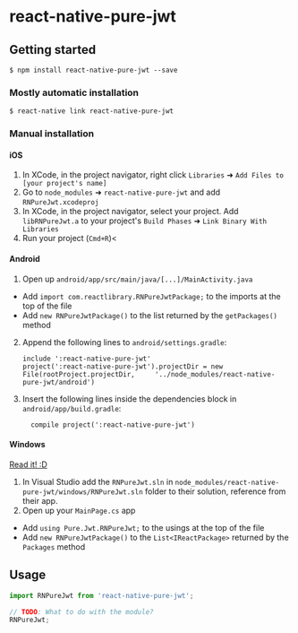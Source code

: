
# react-native-pure-jwt

## Getting started

`$ npm install react-native-pure-jwt --save`

### Mostly automatic installation

`$ react-native link react-native-pure-jwt`

### Manual installation


#### iOS

1. In XCode, in the project navigator, right click `Libraries` ➜ `Add Files to [your project's name]`
2. Go to `node_modules` ➜ `react-native-pure-jwt` and add `RNPureJwt.xcodeproj`
3. In XCode, in the project navigator, select your project. Add `libRNPureJwt.a` to your project's `Build Phases` ➜ `Link Binary With Libraries`
4. Run your project (`Cmd+R`)<

#### Android

1. Open up `android/app/src/main/java/[...]/MainActivity.java`
  - Add `import com.reactlibrary.RNPureJwtPackage;` to the imports at the top of the file
  - Add `new RNPureJwtPackage()` to the list returned by the `getPackages()` method
2. Append the following lines to `android/settings.gradle`:
  	```
  	include ':react-native-pure-jwt'
  	project(':react-native-pure-jwt').projectDir = new File(rootProject.projectDir, 	'../node_modules/react-native-pure-jwt/android')
  	```
3. Insert the following lines inside the dependencies block in `android/app/build.gradle`:
  	```
      compile project(':react-native-pure-jwt')
  	```

#### Windows
[Read it! :D](https://github.com/ReactWindows/react-native)

1. In Visual Studio add the `RNPureJwt.sln` in `node_modules/react-native-pure-jwt/windows/RNPureJwt.sln` folder to their solution, reference from their app.
2. Open up your `MainPage.cs` app
  - Add `using Pure.Jwt.RNPureJwt;` to the usings at the top of the file
  - Add `new RNPureJwtPackage()` to the `List<IReactPackage>` returned by the `Packages` method


## Usage
```javascript
import RNPureJwt from 'react-native-pure-jwt';

// TODO: What to do with the module?
RNPureJwt;
```
  